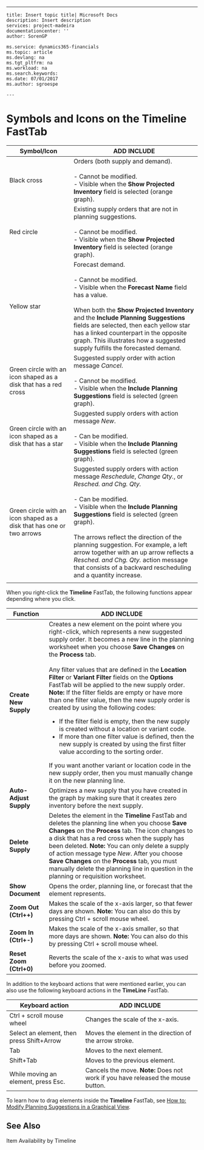 ---
    title: Insert topic title| Microsoft Docs
    description: Insert description
    services: project-madeira
    documentationcenter: ''
    author: SorenGP

    ms.service: dynamics365-financials
    ms.topic: article
    ms.devlang: na
    ms.tgt_pltfrm: na
    ms.workload: na
    ms.search.keywords:
    ms.date: 07/01/2017
    ms.author: sgroespe

    ---
# Symbols and Icons on the Timeline FastTab
|Symbol\/Icon|ADD INCLUDE<!--[!INCLUDE[bp_tabledescription](../../includes/bp_tabledescription_md.md)]-->|  
|------------------|---------------------------------------|  
|Black cross|Orders \(both supply and demand\).<br /><br /> -   Cannot be modified.<br />-   Visible when the **Show Projected Inventory** field is selected \(orange graph\).|  
|Red circle|Existing supply orders that are not in planning suggestions.<br /><br /> -   Cannot be modified.<br />-   Visible when the **Show Projected Inventory** field is selected \(orange graph\).|  
|Yellow star|Forecast demand.<br /><br /> -   Cannot be modified.<br />-   Visible when the **Forecast Name** field has a value.<br /><br /> When both the **Show Projected Inventory** and the **Include Planning Suggestions** fields are selected, then each yellow star has a linked counterpart in the opposite graph. This illustrates how a suggested supply fulfills the forecasted demand.|  
|Green circle with an icon shaped as a disk that has a red cross|Suggested supply order with action message *Cancel*.<br /><br /> -   Cannot be modified.<br />-   Visible when the **Include Planning Suggestions** field is selected \(green graph\).|  
|Green circle with an icon shaped as a disk that has a star|Suggested supply orders with action message *New*.<br /><br /> -   Can be modified.<br />-   Visible when the **Include Planning Suggestions** field is selected \(green graph\).|  
|Green circle with an icon shaped as a disk that has one or two arrows|Suggested supply orders with action message *Reschedule*, *Change Qty.*, or *Resched. and Chg. Qty.*<br /><br /> -   Can be modified.<br />-   Visible when the **Include Planning Suggestions** field is selected \(green graph\).<br /><br /> The arrows reflect the direction of the planning suggestion. For example, a left arrow together with an up arrow reflects a *Resched. and Chg. Qty.* action message that consists of a backward rescheduling and a quantity increase.|  
||  
  
 When you right-click the **Timeline** FastTab, the following functions appear depending where you click.  
  
|Function|ADD INCLUDE<!--[!INCLUDE[bp_tabledescription](../../includes/bp_tabledescription_md.md)]-->|  
|--------------|---------------------------------------|  
|**Create New Supply**|Creates a new element on the point where you right-click, which represents a new suggested supply order. It becomes a new line in the planning worksheet when you choose **Save Changes** on the **Process** tab.<br /><br /> Any filter values that are defined in the **Location Filter** or **Variant Filter** fields on the **Options** FastTab will be applied to the new supply order. **Note:**  If the filter fields are empty or have more than one filter value, then the new supply order is created by using the following codes: <ul><li>If the filter field is empty, then the new supply is created without a location or variant code.</li><li>If more than one filter value is defined, then the new supply is created by using the first filter value according to the sorting order.</li></ul> If you want another variant or location code in the new supply order, then you must manually change it on the new planning line.|  
|**Auto-Adjust Supply**|Optimizes a new supply that you have created in the graph by making sure that it creates zero inventory before the next supply.|  
|**Delete Supply**|Deletes the element in the **Timeline** FastTab and deletes the planning line when you choose **Save Changes** on the **Process** tab. The icon changes to a disk that has a red cross when the supply has been deleted. **Note:**  You can only delete a supply of action message type *New*. After you choose **Save Changes** on the **Process** tab, you must manually delete the planning line in question in the planning or requisition worksheet.|  
|**Show Document**|Opens the order, planning line, or forecast that the element represents.|  
|**Zoom Out \(Ctrl\+\+\)**|Makes the scale of the x-axis larger, so that fewer days are shown. **Note:**  You can also do this by pressing Ctrl \+ scroll mouse wheel.|  
|**Zoom In \(Ctrl\+-\)**|Makes the scale of the x-axis smaller, so that more days are shown. **Note:**  You can also do this by pressing Ctrl \+ scroll mouse wheel.|  
|**Reset Zoom \(Ctrl\+0\)**|Reverts the scale of the x-axis to what was used before you zoomed.|  
  
 In addition to the keyboard actions that were mentioned earlier, you can also use the following keyboard actions in the **TimeLine** FastTab.  
  
|Keyboard action|ADD INCLUDE<!--[!INCLUDE[bp_tabledescription](../../includes/bp_tabledescription_md.md)]-->|  
|---------------------|---------------------------------------|  
|Ctrl \+ scroll mouse wheel|Changes the scale of the x-axis.|  
|Select an element, then press Shift\+Arrow|Moves the element in the direction of the arrow stroke.|  
|Tab|Moves to the next element.|  
|Shift\+Tab|Moves to the previous element.|  
|While moving an element, press Esc.|Cancels the move. **Note:**  Does not work if you have released the mouse button.|  
  
 To learn how to drag elements inside the **Timeline** FastTab, see [How to: Modify Planning Suggestions in a Graphical View](../FullExperience/how-to-modify-planning-suggestions-in-a-graphical-view.md).  
  
## See Also  
 Item Availability by Timeline